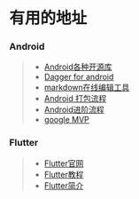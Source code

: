 # 有用的地址

### Android
>* [Android各种开源库](https://github.com/Trinea/android-open-project)
>* [Dagger for android](https://google.github.io/dagger/)
>* [markdown在线编辑工具](https://www.zybuluo.com/mdeditor#1270892)
>* [Android 打包流程](https://www.jianshu.com/p/7c288a17cda8)
>* [Android进阶流程](https://www.jianshu.com/p/49baca8fd52e)
>* [google MVP](https://github.com/googlesamples/android-architecture/tree/todo-mvp)

### Flutter
>* [Flutter官网](https://flutter.io/get-started/learn-more/)
>* [Flutter教程](http://flutter-dev.cn/topic/12/flutter%E4%BB%8E%E7%8E%AF%E5%A2%83%E6%90%AD%E5%BB%BA%E5%88%B0%E8%BF%9B%E9%98%B6%E7%B3%BB%E5%88%97%E6%95%99%E7%A8%8B)
>* [Flutter简介](https://blog.csdn.net/johnWcheung/article/details/78984232)

